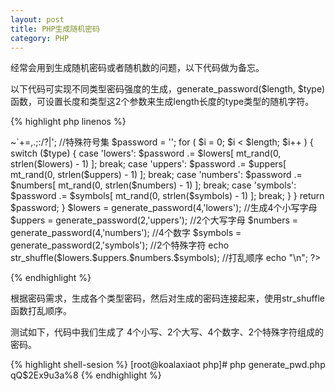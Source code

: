 ```yaml
---
layout: post
title: PHP生成随机密码
category: PHP
---
```


经常会用到生成随机密码或者随机数的问题，以下代码做为备忘。

以下代码可实现不同类型密码强度的生成，generate_password($length, $type)函数，可设置长度和类型这2个参数来生成length长度的type类型的随机字符。

{% highlight php linenos %}
<?php
function generate_password($length,$type) {
  $lowers = 'abcdefghijklmnopqrstuvwxyz';   //小写字母集
  $uppers = 'ABCDEFGHIJKLMNOPQRSTUVWXYZ';   //大写字母集
  $numbers = '0123456789';                  //数字集
  $symbols = '!@#$%^&*()-_[]{}<>~`+=,.;:/?|';  //特殊符号集
  $password = '';
  for ( $i = 0; $i < $length; $i++ ) 
  {
    switch ($type) {
      case 'lowers':
        $password .= $lowers[ mt_rand(0, strlen($lowers) - 1) ];
        break;
      case 'uppers':
        $password .= $uppers[ mt_rand(0, strlen($uppers) - 1) ];
        break;
      case 'numbers':
        $password .= $numbers[ mt_rand(0, strlen($numbers) - 1) ];
        break;
      case 'symbols':
        $password .= $symbols[ mt_rand(0, strlen($symbols) - 1) ];
        break;
    }
  }
  return $password;
}
$lowers = generate_password(4,'lowers');               //生成4个小写字母
$uppers = generate_password(2,'uppers');               //2个大写字母
$numbers = generate_password(4,'numbers');             //4个数字
$symbols = generate_password(2,'symbols');             //2个特殊字符
echo str_shuffle($lowers.$uppers.$numbers.$symbols);   //打乱顺序
echo "\n";
?>
{% endhighlight %}

根据密码需求，生成各个类型密码，然后对生成的密码连接起来，使用str_shuffle函数打乱顺序。

测试如下，代码中我们生成了 4个小写、2个大写、4个数字、2个特殊字符组成的密码。

{% highlight shell-sesion %}
[root@koalaxiaot php]# php generate_pwd.php 
qQ$2Ex9u3a%8
{% endhighlight %}
